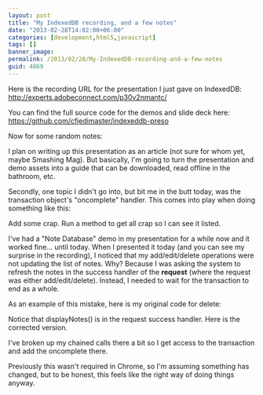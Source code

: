 ```yaml
---
layout: post
title: "My IndexedDB recording, and a few notes"
date: "2013-02-28T14:02:00+06:00"
categories: [development,html5,javascript]
tags: []
banner_image: 
permalink: /2013/02/28/My-IndexedDB-recording-and-a-few-notes
guid: 4869
---
```


Here is the recording URL for the presentation I just gave on IndexedDB: <a href="http://experts.adobeconnect.com/p30v2nmantc/">http://experts.adobeconnect.com/p30v2nmantc/</a>

You can find the full source code for the demos and slide deck here: <a href="https://github.com/cfjedimaster/indexeddb-preso">https://github.com/cfjedimaster/indexeddb-preso</a>

Now for some random notes:

I plan on writing up this presentation as an article (not sure for whom yet, maybe Smashing Mag). But basically, I'm going to turn the presentation and demo assets into a guide that can be downloaded, read offline in the bathroom, etc. 

Secondly, one topic I didn't go into, but bit me in the butt today, was the transaction object's "oncomplete" handler. This comes into play when doing something like this:

Add some crap.
Run a method to get all crap so I can see it listed.

I've had a "Note Database" demo in my presentation for a while now and it worked fine... until today. When I presented it today (and you can see my surprise in the recording), I noticed that my add/edit/delete operations were not updating the list of notes. Why? Because I was asking the system to refresh the notes in the success handler of the <b>request</b> (where the request was either add/edit/delete). Instead, I needed to wait for the transaction to end as a whole. 

As an example of this mistake, here is my original code for delete:

<script src="https://gist.github.com/cfjedimaster/5059335.js"></script>

Notice that displayNotes() is in the request success handler. Here is the corrected version.

<script src="https://gist.github.com/cfjedimaster/5059346.js"></script>

I've broken up my chained calls there a bit so I get access to the transaction and add the oncomplete there.

Previously this wasn't required in Chrome, so I'm assuming something has changed, but to be honest, this feels like the right way of doing things anyway.